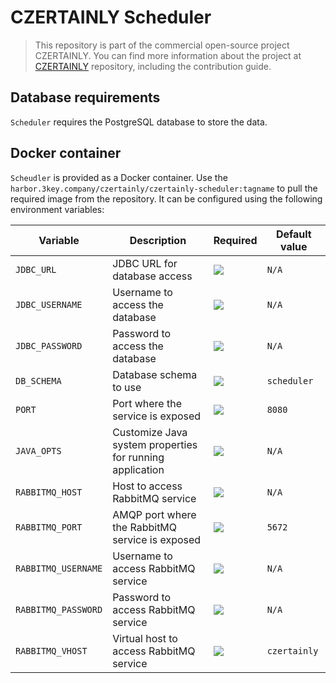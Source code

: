 # CZERTAINLY Scheduler

> This repository is part of the commercial open-source project CZERTAINLY. You can find more information about the project at [CZERTAINLY](https://github.com/3KeyCompany/CZERTAINLY) repository, including the contribution guide.

## Database requirements

`Scheduler` requires the PostgreSQL database to store the data.

## Docker container

`Scheudler` is provided as a Docker container. Use the `harbor.3key.company/czertainly/czertainly-scheduler:tagname` to pull the required image from the repository. It can be configured using the following environment variables:

| Variable            | Description                                              | Required                                           | Default value |
|---------------------|----------------------------------------------------------|----------------------------------------------------|---------------|
| `JDBC_URL`          | JDBC URL for database access                             | ![](https://img.shields.io/badge/-YES-success.svg) | `N/A`         |
| `JDBC_USERNAME`     | Username to access the database                          | ![](https://img.shields.io/badge/-YES-success.svg) | `N/A`         |
| `JDBC_PASSWORD`     | Password to access the database                          | ![](https://img.shields.io/badge/-YES-success.svg) | `N/A`         |
| `DB_SCHEMA`         | Database schema to use                                   | ![](https://img.shields.io/badge/-NO-red.svg)      | `scheduler`   |
| `PORT`              | Port where the service is exposed                        | ![](https://img.shields.io/badge/-NO-red.svg)      | `8080`        |
| `JAVA_OPTS`         | Customize Java system properties for running application | ![](https://img.shields.io/badge/-NO-red.svg)      | `N/A`         |
| `RABBITMQ_HOST`     | Host to access RabbitMQ service                          | ![](https://img.shields.io/badge/-YES-success.svg) | `N/A`         |
| `RABBITMQ_PORT`     | AMQP port where the RabbitMQ service is exposed          | ![](https://img.shields.io/badge/-NO-red.svg)      | `5672`        |
| `RABBITMQ_USERNAME` | Username to access RabbitMQ service                      | ![](https://img.shields.io/badge/-YES-success.svg) | `N/A`         |
| `RABBITMQ_PASSWORD` | Password to access RabbitMQ service                      | ![](https://img.shields.io/badge/-YES-success.svg) | `N/A`         |
| `RABBITMQ_VHOST`    | Virtual host to access RabbitMQ service                  | ![](https://img.shields.io/badge/-NO-red.svg)      | `czertainly`  |

